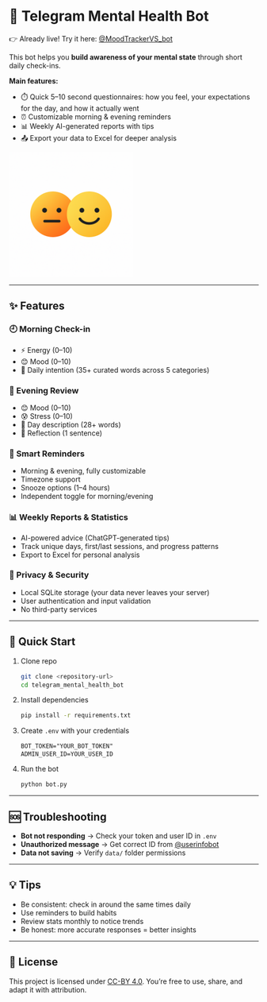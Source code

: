 # 🧠 Telegram Mental Health Bot  

👉 Already live! Try it here: [@MoodTrackerVS_bot](https://t.me/MoodTrackerVS_bot)  

This bot helps you **build awareness of your mental state** through short daily check-ins.  

**Main features:**  
- ⏱️ Quick 5–10 second questionnaires: how you feel, your expectations for the day, and how it actually went  
- ⏰ Customizable morning & evening reminders  
- 📊 Weekly AI-generated reports with tips  
- 📤 Export your data to Excel for deeper analysis  

<img src="logo.png" alt="Mental Health Bot" width="250"/>  

---

## ✨ Features  

### 🕘 Morning Check-in  
- ⚡ Energy (0–10)  
- 😊 Mood (0–10)  
- 🎯 Daily intention (35+ curated words across 5 categories)  

### 🌙 Evening Review 
- 😊 Mood (0–10)  
- 😰 Stress (0–10)  
- 📝 Day description (28+ words)  
- 💭 Reflection (1 sentence)  

### 🔔 Smart Reminders  
- Morning & evening, fully customizable  
- Timezone support  
- Snooze options (1–4 hours)  
- Independent toggle for morning/evening  

### 📊 Weekly Reports & Statistics  
- AI-powered advice (ChatGPT-generated tips)  
- Track unique days, first/last sessions, and progress patterns  
- Export to Excel for personal analysis  

### 🔐 Privacy & Security  
- Local SQLite storage (your data never leaves your server)  
- User authentication and input validation  
- No third-party services  

---

## 🚀 Quick Start  

1. Clone repo  
   ```bash
   git clone <repository-url>
   cd telegram_mental_health_bot
   ```

2. Install dependencies

   ```bash
   pip install -r requirements.txt
   ```

3. Create `.env` with your credentials

   ```env
   BOT_TOKEN="YOUR_BOT_TOKEN"
   ADMIN_USER_ID=YOUR_USER_ID
   ```

4. Run the bot

   ```bash
   python bot.py
   ```

---

## 🆘 Troubleshooting

* **Bot not responding** → Check your token and user ID in `.env`
* **Unauthorized message** → Get correct ID from [@userinfobot](https://t.me/userinfobot)
* **Data not saving** → Verify `data/` folder permissions

---

## 💡 Tips

* Be consistent: check in around the same times daily
* Use reminders to build habits
* Review stats monthly to notice trends
* Be honest: more accurate responses = better insights

---

## 📄 License

This project is licensed under [CC-BY 4.0](https://creativecommons.org/licenses/by/4.0/).
You’re free to use, share, and adapt it with attribution.
